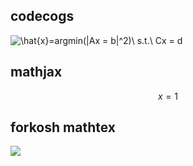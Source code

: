 ## codecogs
<img src="https://latex.codecogs.com/gif.latex?\hat{x}=argmin(|Ax&space;=&space;b|^2)\&space;s.t.\&space;Cx&space;=&space;d" title="\hat{x}=argmin(|Ax = b|^2)\ s.t.\ Cx = d" />

## mathjax
<script type="text/javascript"
 src="http://cdn.mathjax.org/mathjax/latest/MathJax.js?config=TeX-AMS-MML_HTMLorMML">
</script>

$$x=1$$

## forkosh mathtex
<img src="http://www.forkosh.com/mathtex.cgi? \Large x=\frac{-b\pm\sqrt{b^2-4ac}}{2a}">
